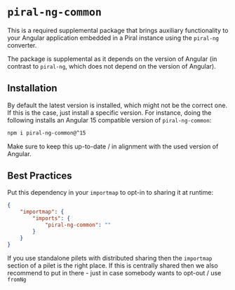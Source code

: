 # `piral-ng-common`

This is a required supplemental package that brings auxiliary functionality to your Angular application embedded in a Piral instance using the `piral-ng` converter.

The package is supplemental as it depends on the version of Angular (in contrast to `piral-ng`, which does not depend on the version of Angular).

## Installation

By default the latest version is installed, which might not be the correct one. If this is the case, just install a specific version. For instance, doing the following installs an Angular 15 compatible version of `piral-ng-common`:

```sh
npm i piral-ng-common@^15
```

Make sure to keep this up-to-date / in alignment with the used version of Angular.

## Best Practices

Put this dependency in your `importmap` to opt-in to sharing it at runtime:

```json
{
    "importmap": {
        "imports": {
            "piral-ng-common": ""
        }
    }
}
```

If you use standalone pilets with distributed sharing then the `importmap` section of a pilet is the right place. If this is centrally shared then we also recommend to put in there - just in case somebody wants to opt-out / use `fromNg`
